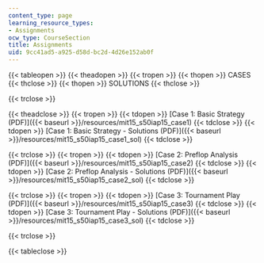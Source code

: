 ```yaml
---
content_type: page
learning_resource_types:
- Assignments
ocw_type: CourseSection
title: Assignments
uid: 9cc41ad5-a925-d58d-bc2d-4d26e152ab0f
---
```


{{< tableopen >}}
{{< theadopen >}}
{{< tropen >}}
{{< thopen >}}
CASES
{{< thclose >}}
{{< thopen >}}
SOLUTIONS
{{< thclose >}}

{{< trclose >}}

{{< theadclose >}}
{{< tropen >}}
{{< tdopen >}}
[Case 1: Basic Strategy (PDF)]({{< baseurl >}}/resources/mit15_s50iap15_case1)
{{< tdclose >}}
{{< tdopen >}}
[Case 1: Basic Strategy - Solutions (PDF)]({{< baseurl >}}/resources/mit15_s50iap15_case1_sol)
{{< tdclose >}}

{{< trclose >}}
{{< tropen >}}
{{< tdopen >}}
[Case 2: Preflop Analysis (PDF)]({{< baseurl >}}/resources/mit15_s50iap15_case2)
{{< tdclose >}}
{{< tdopen >}}
[Case 2: Preflop Analysis - Solutions (PDF)]({{< baseurl >}}/resources/mit15_s50iap15_case2_sol)
{{< tdclose >}}

{{< trclose >}}
{{< tropen >}}
{{< tdopen >}}
[Case 3: Tournament Play (PDF)]({{< baseurl >}}/resources/mit15_s50iap15_case3)
{{< tdclose >}}
{{< tdopen >}}
[Case 3: Tournament Play - Solutions (PDF)]({{< baseurl >}}/resources/mit15_s50iap15_case3_sol)
{{< tdclose >}}

{{< trclose >}}

{{< tableclose >}}